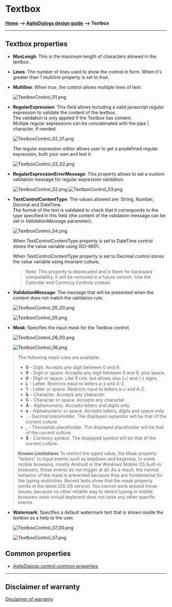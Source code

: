 # Textbox

**[Home](/) --> [AgileDialogs design guide](/guides/AgileDialogs-DesignGuide.md) --> Textbox**

---

## Textbox properties

- **MaxLengh**: This is the maximum length of characters allowed in the textbox.
- **Lines**: The number of lines used to show the control in form. When it's greater than 1 multiline property is set to true.
- **Multiline**: When *true*, the control allows multiple lines of text:

    ![TextboxControl_01.png](../media/AgileDialogsDesignGuide/TextboxControl_01.png)

- **RegularExpression**: This field allows including a valid javascript regular
    expression to validate the content of the textbox.  
    The validation is only applied if the Textbox has content.  
    Multipe regular expressions can be concatenated with the pipe \| character,
    if needed.

    ![TextboxControl_02_01.png](../media/AgileDialogsDesignGuide/TextboxControl_02_01.png)

    The regular expression editor allows user to get a predefined regular expression, built your own and test it.

    ![TextboxControl_02_02.png](../media/AgileDialogsDesignGuide/TextboxControl_02_02.png)

- **RegularExpressionErrorMessage**: This property allows to set a custom
    validation message for regular expression validation.

    ![TextboxControl_02.png](../media/AgileDialogsDesignGuide/TextboxControl_02.png)
    ![TextboxControl_03.png](../media/AgileDialogsDesignGuide/TextboxControl_03.png)

- **TextControlContentType**: The values allowed are: String, Number, Decimal
    and DateTime.  
    The format of the text is validated to check that it corresponds to the type
    specified in this field (the content of the validation message can be set in
    *ValidationMessage* parameter).

    ![TextboxControl_04.png](../media/AgileDialogsDesignGuide/TextboxControl_04.png)

    When TextControlContentType property is set to DateTime control stores the value variable using ISO-8601.

    When TextControlContentType property is set to Decimal control stores the value variable using invariant culture.

    > Note: This property is deprecated and is there for backward compatibility. It
    will be removed in a future version. Use the Calendar and Currency controls instead.

- **ValidationMessage**: The message that will be presented when the content
    does not match the validation rule:  

    ![TextboxControl_05_00.png](../media/AgileDialogsDesignGuide/TextboxControl_05_00.png)

    ![TextboxControl_05.png](../media/AgileDialogsDesignGuide/TextboxControl_05.png)

- **Mask**: Specifies the input mask for the Textbox control.  

    ![TextboxControl_06_00.png](../media/AgileDialogsDesignGuide/TextboxControl_06_00.png)

    ![TextboxControl_06.png](../media/AgileDialogsDesignGuide/TextboxControl_06.png)

> The following mask rules are available:
>
> - **0** - Digit. Accepts any digit between 0 and 9.
> - **9** - Digit or space. Accepts any digit between 0 and 9, plus space.
> - **\#** - Digit or space. Like 9 rule, but allows also (+) and (-) signs.
> - **L** - Letter. Restricts input to letters a-z and A-Z.
> - **?** - Letter or space. Restricts input to letters a-z and A-Z.
> - **&** - Character. Accepts any character.
> - **C** - Character or space. Accepts any character.
> - **A** - Alphanumeric. Accepts letters and digits only.
> - **a** - Alphanumeric or space. Accepts letters, digits and space only.
> - **.** - Decimal placeholder. The displayed separator will be that of the current culture.
> - **,** - Thousands placeholder. The displayed placeholder will be that of the current culture.
> - **\$** - Currency symbol. The displayed symbol will be that of the current culture.  
>
> **Known Limitations**
> To restrict the typed value, the Mask property "listens" to input events such as keydown and keypress.
> In some mobile browsers, mostly Android or the Windows Mobile OS built-in browsers, those events do not trigger at all. As a result, the normal behavior of the mask is prevented because they are fundamental for the typing restriction.
> Recent tests show that the mask property works in the latest iOS OS version.
> You cannot work around these issues, because no other reliable way to detect typing in mobile browsers exist-virtual keyboard does not raise any other specific events.

- **Watermark**: Specifies a default watermark text that is shown inside the textbox as a help to the user.

    ![TextboxControl_07_00.png](../media/AgileDialogsDesignGuide/TextboxControl_07_00.png)

    ![TextboxControl_07.png](../media/AgileDialogsDesignGuide/TextboxControl_07.png)

<!--    > **Note**: The Display Variable for Textbox control is deprectaed and is there for
backward compatibility. It will be removed in a future version.
-->

## Common properties

- [AgileDialogs control common properties](ControlCommonProperties.md)

---

## Disclaimer of warranty

[Disclaimer of warranty](DisclaimerOfWarranty.md)
